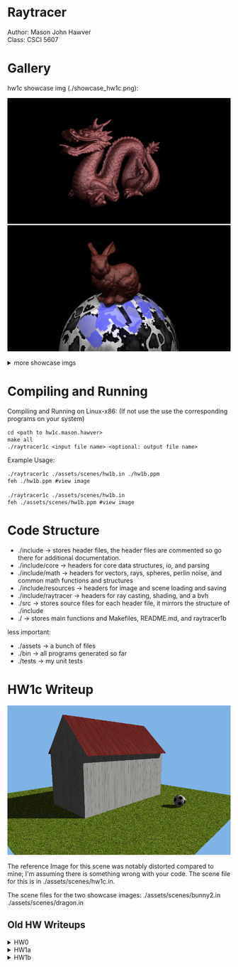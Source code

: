 
# Raytracer 

Author: Mason John Hawver \
Class: CSCI 5607

# Gallery

hw1c showcase img (./showcase_hw1c.png): 

![hw1c 2 showcase](./assets/gallery/showcase_1c2.png)
![hw1c 1 showcase](./assets/gallery/showcase_1c1.png)


<details>
  <summary> more showcase imgs </summary>

![hw1b showcase](./assets/gallery/bunny.png)
![hw1b showcase](./assets/gallery/hw1b_final.png)
![hw1a showcase](./assets/gallery/hw1a_final2.png)
![hw00 showcase](./assets/gallery/hw0_final.png)

</details>

# Compiling and Running

Compiling and Running on Linux-x86: (If not use the use the corresponding programs on your system)
```
cd <path to hw1c.mason.hawver>
make all
./raytracer1c <input file name> <optional: output file name>
``` 

Example Usage:
```
./raytracer1c ./assets/scenes/hw1b.in ./hw1b.ppm
feh ./hw1b.ppm #view image

./raytracer1c ./assets/scenes/hw1b.in 
feh ./assets/scenes/hw1b.ppm #view image
```

# Code Structure

 * ./include -> stores header files, the header files are commented so go there for additional documentation.
 * ./include/core -> headers for core data structures, io, and parsing
 * ./include/math -> headers for vectors, rays, spheres, perlin noise, and common math functions and structures
 * ./include/resources -> headers for image and scene loading and saving
 * ./include/raytracer -> headers for ray casting, shading, and a bvh
 * ./src -> stores source files for each header file, it mirrors the structure of ./include
 * ./ -> stores main functions and Makefiles, README.md, and raytracer1b
 
 less important:

 * ./assets -> a bunch of files 
 * ./bin -> all programs generated so far
 * ./tests -> my unit tests

# HW1c Writeup


![hw1c test img](./assets/hw1c_imgs/hw1c.png)

The reference Image for this scene was notably distorted compared to mine; I'm assuming there is something wrong with your code. The scene file for this is in ./assets/scenes/hw1c.in.

The scene files for the two showcase images: ./assets/scenes/bunny2.in ./assets/scenes/dragon.in

## Old HW Writeups

<details>
  <summary>HW0</summary>
  
# HW0 writeup

hw0_final.ppm is the image I'm turning in for assignment 0. hw0_alt.ppm is another image my program produced using the alt settings commented in assets/hw0.in.

hw0.c holds the main function for assignment 0. It first loads a scene from assets/hw0.in. it Then loads an image from assets/initials.ppm. it Then creates an image using the scene parameters and perlin noise. And finally it mixes the image I loaded with the generated image, and saves the result to assets/hw0.ppm

</details>


<details>
  <summary>HW1a</summary>

# HW1a Writeup

1) How does the apparent rotation of the scene with respect to the viewpoint change with changes in the direction of the ‘up’ vector?

When the up vector's projection on the plane normal to the view direction is rotated the apparent rotation is also rotated with it linearly. This can be seen in image 1 and 2 when image 2 up vector is moved on the x axis to rotate the image.

![Distorted](./assets/hw1a_imgs/unrot.png)

params:
* eye      0.0 -10.0 -10.0
* viewdir  0.0 1.0 1.0
* updir    0.25 1.0 0.0
* vfov     60.0

![Distorted](./assets/hw1a_imgs/60fov.png)

params:
* eye      0.0 -10.0 -10.0
* viewdir  0.0 1.0 1.0
* updir    0.25 1.0 0.0
* vfov     60.0

2)  How do changes in the field of view settings affect the appearance of the scene in your rendered image?

Decresing the fov zooms in the image, this can be seen in the first to images when the fov is decreased from 90 in img 2 to 60 in image 1. Increasing the fov distorts the image this can be seen in the last image where I drastically increave the fov to 120 and move the eye closser so it can be seen clearer.

![Distorted](./assets/hw1a_imgs/60fov.png)

params:
* eye      0.0 -10.0 -10.0
* viewdir  0.0 1.0 1.0
* updir    0.25 1.0 0.0
* vfov     60.0


![Distorted](./assets/hw1a_imgs/90fov.png)

params:
* eye      0.0 -10.0 -10.0
* viewdir  0.0 1.0 1.0
* updir    0.25 1.0 0.0
* vfov     90.0


![Distorted](./assets/hw1a_imgs/distorted.png)

params:
* eye      0.0 -3.0 -3.0
* viewdir  0.0 1.0 1.0
* updir    0.25 1.0 0.0
* vfov     120.0

3) How can the viewing parameters (e.g. the camera location, field of view settings, …) be adjusted to achieve a less exaggerated vs more exaggerated amount of apparent perspective distortion in your image?

If you get really close to the objects and increase the fov it distorts the image and becomes more exagerated as you get closer and as the fov aproached 180, this can be seen in the images bellow.

![Distorted](./assets/hw1a_imgs/distorted.png)

params:
* eye      0.0 -3.0 -3.0
* viewdir  0.0 1.0 1.0
* updir    0.25 1.0 0.0
* vfov     120.0

![Distorted](./assets/hw1a_imgs/more_distorted.png)

params:
* eye      0.0 -2.0 -2.0
* viewdir  0.0 1.0 1.0
* updir    0.25 1.0 0.0
* vfov     150.0

![Distorted](./assets/hw1a_imgs/wtf_distorted.png)

params:
* eye      0.0 -1.0 -1.0 #inside the blue sphere and see the other intersected inside
* viewdir  0.0 1.0 1.0
* updir    0.25 1.0 0.0
* vfov     179.0
</details>


<details>
  <summary>HW1b</summary>


# HW1b Extra credit
  
**Depth Cueing**:

![depth cue](./assets/hw1b_imgs/img15.png)

depthcueing 0 0 0 1 .05 100 40

**Attenuated Lights**:

![att lights](./assets/hw1b_imgs/img16.png)

attlight 0 20 20   1  1 1 1  1 .001 .001 \
attlight 0 20 200   1  1 1 1  1 .001 .001 \
attlight 200 20 200   1  1 1 1  1 .001 .001 \
attlight -200 20 200   1  1 1 1  1 .001 .001

# HW1b Writeup

1:

**Ambient Reflection**: \
low values of ka produce materials that absorb more light making them appear darker. This is suitable for matte surfaces like clay or chalk.

![low ka](./assets/hw1b_imgs/img1.png)

mtlcolor 0.4 0.0 1.0  1 1 1  0.0 0.8 0.2  10

high values of ka produce brighter objects that scatter more light. This is suitable for metallic objects.

![high ka](./assets/hw1b_imgs/img2.png)

mtlcolor 0.4 0.0 1.0  1 1 1  0.6 0.1 0.3 100

**Diffuse Reflection**: \
low values of kd produce rough objects that are less likely to scatter light in all directions. This is suitable for plastics and other rough surfaces.

![low kd](./assets/hw1b_imgs/img3.png)

mtlcolor 0.4 0.0 1.0  1 1 1  0.8 0.1 0.1 10

high values of kd produce rough objects that are less likely to scatter light in all directions. This is good for paper.

![high kd](./assets/hw1b_imgs/img4.png)

mtlcolor 0.4 0.0 1.0  1 1 1  0.1 0.6 0.3 10

**Specular Reflection**: \
low values of ks produce materials that have less sharp highlights. This is suitable for materials like wood or clay.

![low ks](./assets/hw1b_imgs/img5.png)

mtlcolor 0.4 0.0 1.0  1 1 1  0.5 0.5 0.0 30

high values of ks produce materials with strong specular highlights. This is suitable for polished metals. 

![high ks](./assets/hw1b_imgs/img6.png)

mtlcolor 0.4 0.0 1.0  1 1 1  0.1 0.2 0.7 300

**Specular Exponent**: \
low n values produce broad diffuse highlights which is good for materials like skin and some fabrics.

![low n](./assets/hw1b_imgs/img7.png)

mtlcolor 0.4 0.0 1.0  1 1 1  0.4 0.2 0.4 2

high n value create tight, sharp highlights. This is suitable for materials like polished metals or ceramics.

![high n](./assets/hw1b_imgs/img8.png)

mtlcolor 0.4 0.0 1.0  1 1 1  0.25 0.25 0.5 100

**Diffuse Color**:

The diffuse color controls the base color of the object.

![dc](./assets/hw1b_imgs/img9.png)

mtlcolor 0.4 0.7 1.0  1 1 1  0.25 0.25 0.5 10

**Specular Color**:

The specular color controls the color of specular highlights independent of the diffuse color.

![dc](./assets/hw1b_imgs/img10.png)

mtlcolor 0.4 0.7 1.0  .7 .4 .1  0.25 0.25 0.5 10

**Shortcomings of Blinn-Phong**: \
The Blinn-Phong model can't represent translucent materials, sub-surface scattering, volumetric objects, or the fresnel effect - to just name a few.


**Point vs Directional Lights**: \
A point light is a finite distance away from every point in the scene v.s. a directional light is infinitely far away and is only described by its direction. A directional light is more suitable for representing the sun where points lights are used to mimic light bulbs.

eye      0 20 0 \
sphere   0.0 0.0 20.0 10.0

![point](./assets/hw1b_imgs/img11.png)

light 20 20 20   1 1 1 1

![directional](./assets/hw1b_imgs/img12.png)

light -1 -1 0   0 1 1 1

When the point light is placed close to an object its shadow is warped on the surface, where the directional light almost seems to paint a perfect circle onto the surface.

**Multiple Lights**:
multiple lights force shadows to be mixed, currently this is done additively. It also forces the scene to be overall damper so when two lights overlap the result can be shown without overloading the light intensity.

![directional](./assets/hw1b_imgs/img13.png)

light 20 20 20   1 .33 .33 .33 \
light -20 20 20  1 .33 .33 .33 \
light 0 20 20    1 .33 .33 .33 

</details>